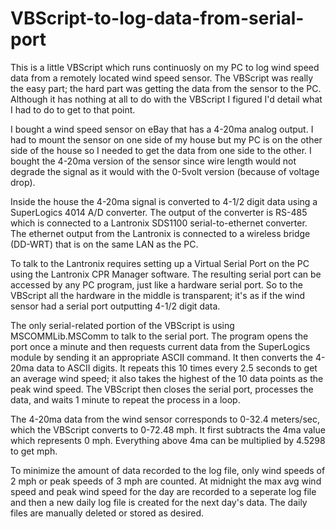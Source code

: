 # VBScript-to-log-data-from-serial-port

This is a little VBScript which runs continuosly on my PC to log wind speed data from a remotely located wind speed sensor.  The VBScript was really the easy part; the hard part was getting the data from the sensor to the PC.  Although it has nothing at all to do with the VBScript I figured I'd detail what I had to do to get to that point.

I bought a wind speed sensor on eBay that has a 4-20ma analog output.  I had to mount the sensor on one side of my house but my PC is on the other side of the house so I needed to get the data from one side to the other.  I bought the 4-20ma version of the sensor since wire length would not degrade the signal as it would with the 0-5volt version (because of voltage drop).

Inside the house the 4-20ma signal is converted to 4-1/2 digit data using a SuperLogics 4014 A/D converter.  The output of the converter is RS-485 which is connected to a Lantronix SDS1100 serial-to-ethernet converter.  The ethernet output from the Lantronix is connected to a wireless bridge (DD-WRT) that is on the same LAN as the PC.

To talk to the Lantronix requires setting up a Virtual Serial Port on the PC using the Lantronix CPR Manager software.  The resulting serial port can be accessed by any PC program, just like a hardware serial port.  So to the VBScript all the hardware in the middle is transparent; it's as if the wind sensor had a serial port outputting 4-1/2 digit data.

The only serial-related portion of the VBScript is using MSCOMMLib.MSComm to talk to the serial port.  The program opens the port once a minute and then requests current data from the SuperLogics module by sending it an appropriate ASCII command. It then converts the 4-20ma data to ASCII digits.  It repeats this 10 times every 2.5 seconds to get an average wind speed; it also takes the highest of the 10 data points as the peak wind speed. The VBScript then closes the serial port, processes the data, and waits 1 minute to repeat the process in a loop.

The 4-20ma data from the wind sensor corresponds to 0-32.4 meters/sec, which the VBScript converts to 0-72.48 mph.  It first subtracts the 4ma value which represents 0 mph.  Everything above 4ma can be multiplied by 4.5298 to get mph.

To minimize the amount of data recorded to the log file, only wind speeds of 2 mph or peak speeds of 3 mph are counted. At midnight the max avg wind speed and peak wind speed for the day are recorded to a seperate log file and then a new daily log file is created for the next day's data.  The daily files are manually deleted or stored as desired.

